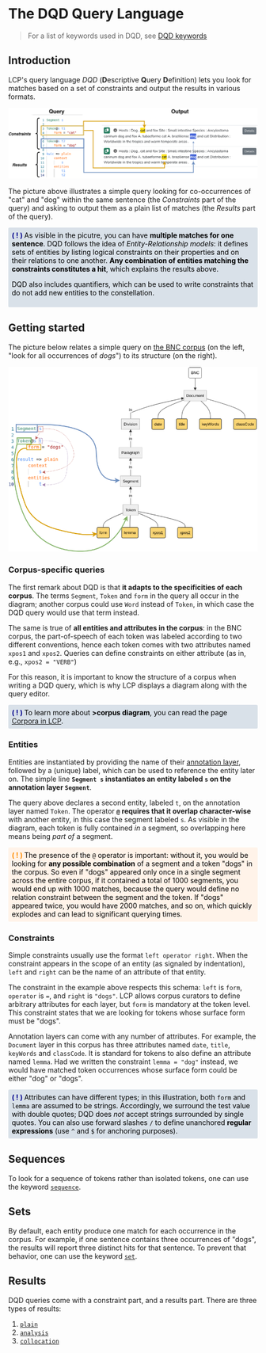 # The DQD Query Language

> For a list of keywords used in DQD, see [DQD keywords](keywords.md)

## Introduction

LCP's query language _DQD_ (**D**escriptive **Q**uery **D**efinition) lets you look for matches based on a set of constraints and output the results in various formats.

![Simple query and output](images/query_output.png)

The picture above illustrates a simple query looking for co-occurrences of "cat" and "dog" within the same sentence (the _Constraints_ part of the query) and asking to output them as a plain list of matches (the _Results_ part of the query).


<div style="padding: 0.5em; margin: 1em 0em; background-color: rgb(217,225,233); color: black; border-radius: 0.2em;">
<span style="color: darkblue; font-weight: bold;">( ! ) </span>
As visible in the picutre, you can have <strong>multiple matches for one sentence</strong>. DQD follows the idea of <em>Entity-Relationship models</em>: it defines sets of entities by listing logical constraints on their properties and on their relations to one another. <strong>Any combination of entities matching the constraints constitutes a hit</strong>, which explains the results above.

DQD also includes quantifiers, which can be used to write constraints that do not add new entities to the constellation.
</div>


## Getting started

The picture below relates a simple query on [the BNC corpus](https://catchphrase.linguistik.uzh.ch/query/2/BNC) (on the left, "look for all occurrences of _dogs_") to its structure (on the right).

![Simple query and corpus template](images/query_template.png)

### Corpus-specific queries

The first remark about DQD is that **it adapts to the specificities of each corpus**. The terms `Segment`, `Token` and `form` in the query all occur in the diagram; another corpus could use `Word` instead of `Token`, in which case the DQD query would use that term instead.

The same is true of **all entities and attributes in the corpus**: in the BNC corpus, the part-of-speech of each token was labeled according to two different conventions, hence each token comes with two attributes named `xpos1` and `xpos2`. Queries can define constraints on either attribute (as in, e.g., `xpos2 = "VERB"`)

For this reason, it is important to know the structure of a corpus when writing a DQD query, which is why LCP displays a diagram along with the query editor.


<div style="padding: 0.5em; margin: 1em 0em; background-color: rgb(217,225,233); color: black; border-radius: 0.2em;">
<span style="color: darkblue; font-weight: bold;">( ! ) </span>
To learn more about <strong>>corpus diagram</strong>, you can read the page <a href="corpora_in_lcp.html">Corpora in LCP</a>.</div>


### Entities

Entities are instantiated by providing the name of their [annotation layer](data_structure.md#layers), followed by a (unique) label, which can be used to reference the entity later on. The simple line **`Segment s` instantiates an entity labeled `s` on the annotation layer `Segment`**.

The query above declares a second entity, labeled `t`, on the annotation layer named `Token`. The operator **[`@`](at.md) requires that it overlap character-wise** with another entity, in this case the segment labeled `s`. As visible in the diagram, each token is fully contained _in_ a segment, so overlapping here means being _part of_ a segment.


<div style="padding: 0.5em; margin: 1em 0em; background-color: rgb(255,243,233); color: black; border-radius: 0.2em;">
<span style="color: darkorange; font-weight: bold;">( ! ) </span>
The presence of the <code>@</code> operator is important: without it, you would be looking for <strong>any possible combination</strong> of a segment and a token "dogs" in the corpus. So even if "dogs" appeared only once in a single segment across the entire corpus, if it contained a total of 1000 segments, you would end up with 1000 matches, because the query would define no relation constraint between the segment and the token. If "dogs" appeared twice, you would have 2000 matches, and so on, which quickly explodes and can lead to significant querying times.
</div>


### Constraints

Simple constraints usually use the format `left operator right`. When the constraint appears in the scope of an entity (as signaled by indentation), `left` and `right` can be the name of an attribute of that entity.

The constraint in the example above respects this schema: `left` is `form`, `operator` is `=`, and `right` is `"dogs"`. LCP allows corpus curators to define arbitrary attributes for each layer, but `form` is mandatory at the token level. This constraint states that we are looking for tokens whose surface form must be "dogs". 

Annotation layers can come with any number of attributes. For example, the `Document` layer in this corpus has three attributes named `date`, `title`, `keyWords` and `classCode`. It is standard for tokens to also define an attribute named `lemma`. Had we written the constraint `lemma = "dog"` instead, we would have matched token occurrences whose surface form could be either "dog" or "dogs".

<div style="padding: 0.5em; margin: 1em 0em; background-color: rgb(217,225,233); color: black; border-radius: 0.2em;">
<span style="color: darkblue; font-weight: bold;">( ! ) </span>
Attributes can have different types; in this illustration, both <code>form</code> and <code>lemma</code> are assumed to be strings. Accordingly, we surround the test value with double quotes; DQD does <em>not</em> accept strings surrounded by single quotes. You can also use forward slashes <code>/</code> to define unanchored <strong>regular expressions</strong> (use <code>^</code> and <code>$</code> for anchoring purposes).</div>


## Sequences

To look for a sequence of tokens rather than isolated tokens, one can use the keyword [`sequence`](sequence.md).

## Sets

By default, each entity produce one match for each occurrence in the corpus. For example, if one sentence contains three occurrences of "dogs", the results will report three distinct hits for that sentence. To prevent that behavior, one can use the keyword [`set`](set.md).

## Results

DQD queries come with a constraint part, and a results part. There are three types of results:

 1. [`plain`](results.md#plain)
 2. [`analysis`](results.md#analysis)
 3. [`collocation`](results.md#collocation)